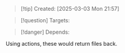 
>[!tip] Created: [2025-03-03 Mon 21:57]

>[!question] Targets: 

>[!danger] Depends: 

Using actions, these would return files back.